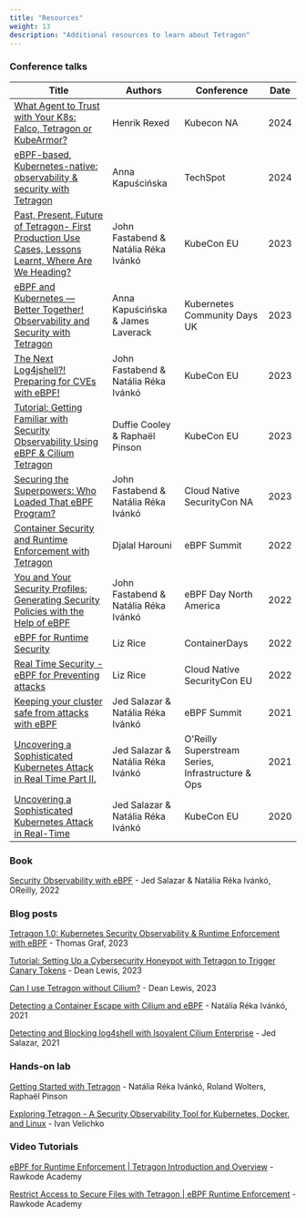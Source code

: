 ```yaml
---
title: "Resources"
weight: 13
description: "Additional resources to learn about Tetragon"
---
```


### Conference talks

| Title | Authors | Conference | Date |
| ----- | ------- | ---------- | ---- |
| [What Agent to Trust with Your K8s: Falco, Tetragon or KubeArmor?](https://www.youtube.com/watch?v=jjjJPPX15Eo)                                                     | Henrik Rexed        | Kubecon NA                                         | 2024 |
| [eBPF-based, Kubernetes-native: observability & security with Tetragon](https://www.youtube.com/watch?v=xqKp6GfMuic)                                                     | Anna Kapuścińska    | TechSpot                                         | 2024 |
| [Past, Present, Future of Tetragon- First Production Use Cases, Lessons Learnt, Where Are We Heading? ](https://youtu.be/2BIe4VmSYyQ)                        | John Fastabend & Natália Réka Ivánkó | KubeCon EU                                        | 2023 |
| [eBPF and Kubernetes — Better Together! Observability and Security with Tetragon](https://youtu.be/oU7dPKoVfm4)                                              | Anna Kapuścińska & James Laverack    | Kubernetes Community Days UK                      | 2023 |
| [The Next Log4jshell?! Preparing for CVEs with eBPF!](https://youtu.be/u8HKg5pENj4)                                                                          | John Fastabend & Natália Réka Ivánkó | KubeCon EU                                        | 2023 |
| [Tutorial: Getting Familiar with Security Observability Using eBPF & Cilium Tetragon](https://youtu.be/kTGU-Nc2Db0)                                          | Duffie Cooley & Raphaël Pinson       | KubeCon EU                                        | 2023 |
| [Securing the Superpowers: Who Loaded That eBPF Program?](https://www.youtube.com/watch?v=UBVTJ0LeXxc)                                                       | John Fastabend & Natália Réka Ivánkó | Cloud Native SecurityCon NA                        | 2023 |
| [Container Security and Runtime Enforcement with Tetragon](https://www.youtube.com/watch?v=fw40ROmswbM)                                                      | Djalal Harouni                       | eBPF Summit                                       | 2022 |
| [You and Your Security Profiles; Generating Security Policies with the Help of eBPF](https://www.youtube.com/watch?v=EhQI1qPVb0E)                            | John Fastabend & Natália Réka Ivánkó | eBPF Day North America                            | 2022 |
| [eBPF for Runtime Security](https://www.youtube.com/watch?v=maP3ceTjugk)                                                                                     | Liz Rice                             | ContainerDays                            | 2022 |
| [Real Time Security - eBPF for Preventing attacks](https://www.youtube.com/watch?v=Xs3MBK17kCk)                                                              | Liz Rice                             | Cloud Native SecurityCon EU                           | 2022 |
| [Keeping your cluster safe from attacks with eBPF](https://www.youtube.com/watch?v=agN68U8x1go)                                                              | Jed Salazar & Natália Réka Ivánkó    | eBPF Summit                                       | 2021 |
| [Uncovering a Sophisticated Kubernetes Attack in Real Time Part II.](https://www.oreilly.com/library/view/infrastructure-ops/0636920625377/video335775.html) | Jed Salazar & Natália Réka Ivánkó    | O'Reilly Superstream Series, Infrastructure & Ops | 2021 |
| [Uncovering a Sophisticated Kubernetes Attack in Real-Time](https://www.youtube.com/watch?v=bohnofE_dvw)                                                     | Jed Salazar & Natália Réka Ivánkó    | KubeCon EU                                        | 2020 |

### Book

[Security Observability with eBPF](https://isovalent.com/ebpf-security/) - Jed Salazar & Natália Réka Ivánkó, OReilly, 2022

### Blog posts

[Tetragon 1.0: Kubernetes Security Observability & Runtime Enforcement with eBPF](https://isovalent.com/blog/post/tetragon-release-10/) - Thomas Graf, 2023

[Tutorial: Setting Up a Cybersecurity Honeypot with Tetragon to Trigger Canary Tokens](https://isovalent.com/blog/post/tetragon-canary-tokens-tutorial/) - Dean Lewis, 2023

[Can I use Tetragon without Cilium?](https://isovalent.com/blog/post/can-i-use-tetragon-without-cilium-yes/) - Dean Lewis, 2023

[Detecting a Container Escape with Cilium and eBPF](https://isovalent.com/blog/post/2021-11-container-escape) - Natália Réka Ivánkó, 2021

[Detecting and Blocking log4shell with Isovalent Cilium Enterprise](https://isovalent.com/blog/post/2021-12-log4shell) - Jed Salazar, 2021

### Hands-on lab

[Getting Started with Tetragon](https://isovalent.com/labs/tetragon-getting-started/) - Natália Réka Ivánkó, Roland Wolters, Raphaël Pinson

[Exploring Tetragon - A Security Observability Tool for Kubernetes, Docker, and Linux](https://labs.iximiuz.com/tutorials/introduction-to-tetragon) - Ivan Velichko

### Video Tutorials

[eBPF for Runtime Enforcement | Tetragon Introduction and Overview](https://www.youtube.com/watch?v=MObLmvBeu00) - Rawkode Academy

[Restrict Access to Secure Files with Tetragon | eBPF Runtime Enforcement](https://www.youtube.com/watch?v=SiQm6N3ucyc) - Rawkode Academy
